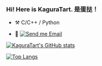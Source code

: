 ### Hi! Here is KaguraTart. 是蛋挞！

- :hammer_and_pick: C/C++ / Python



- :email: [![Send me Email](https://img.shields.io/static/v1?label=email&message=kaguratart@gmail.com&color=blue&style=flat-square)](mailto:kaguratart@gmail.com)

[![KaguraTart's GitHub stats](https://github-readme-stats.vercel.app/api?username=KaguraTart)](https://github.com/anuraghazra/github-readme-stats)

[![Top Langs](https://github-readme-stats.vercel.app/api/top-langs/?username=KaguraTart&layout=compact)](https://github.com/anuraghazra/github-readme-stats)


<!--
**KaguraTart/KaguraTart** is a ✨ _special_ ✨ repository because its `README.md` (this file) appears on your GitHub profile.

<img src="https://github-readme-stats.vercel.app/api?username=KaguraTart&count_private=true&show_icons=true" alt="KaguraTart's GitHub stats" height="190px" /> 
Here are some ideas to get you started:
&bg_color=DEG,#00BFFF,#FFFFFF,#FFC0CB
- 🔭 I’m currently working on ...
- 🌱 I’m currently learning ...
- 👯 I’m looking to collaborate on ...
- 🤔 I’m looking for help with ...
- 💬 Ask me about ...
- 📫 How to reach me: ...
- 😄 Pronouns: ...
- ⚡ Fun fact: ...
- abab
- wwww
-->
